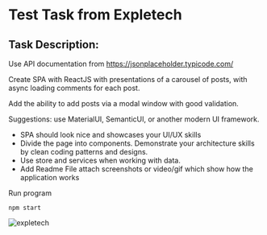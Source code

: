 # Test Task from Expletech
## Task Description:
Use API documentation from https://jsonplaceholder.typicode.com/

Create SPA with ReactJS with presentations of a carousel of posts, with async loading
comments for each post.

Add the ability to add posts via a modal window with good validation.

Suggestions: use MaterialUI, SemanticUI, or another modern UI framework.

- SPA should look nice and showcases your UI/UX skills
- Divide the page into components. Demonstrate your architecture skills by clean
coding patterns and designs.
- Use store and services when working with data.
- Add Readme File attach screenshots or video/gif which show how the application
works

Run program 
```
npm start
```
![expletech](https://github.com/nastiabroshko/expletech/assets/98977891/8960d2a8-15d4-4fe7-922e-8bb82e22ba86)



